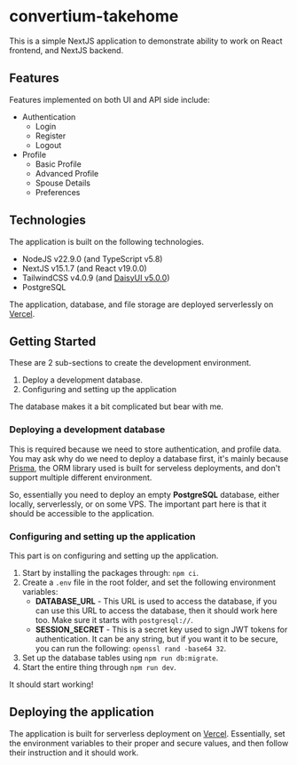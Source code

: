 # convertium-takehome
This is a simple NextJS application to demonstrate ability to work on React frontend, and NextJS backend.

## Features
Features implemented on both UI and API side include:

- Authentication
    - Login
    - Register
    - Logout
- Profile
    - Basic Profile
    - Advanced Profile
    - Spouse Details
    - Preferences

## Technologies
The application is built on the following technologies.

- NodeJS v22.9.0 (and TypeScript v5.8)
- NextJS v15.1.7 (and React v19.0.0)
- TailwindCSS v4.0.9 (and [DaisyUI v5.0.0](https://daisyui.com/))
- PostgreSQL

The application, database, and file storage are deployed serverlessly on [Vercel](https://vercel.com/).

## Getting Started
These are 2 sub-sections to create the development environment.

1. Deploy a development database.
2. Configuring and setting up the application

The database makes it a bit complicated but bear with me.

### Deploying a development database
This is required because we need to store authentication, and profile data. You may ask why do we need to deploy a database first, it's mainly because [Prisma](https://www.prisma.io/), the ORM library used is built for serveless deployments, and don't support multiple different environment.

So, essentially you need to deploy an empty **PostgreSQL** database, either locally, serverlessly, or on some VPS. The important part here is that it should be accessible to the application.

### Configuring and setting up the application
This part is on configuring and setting up the application.

1. Start by installing the packages through: `npm ci`.
2. Create a `.env` file in the root folder, and set the following environment variables:
    - **DATABASE_URL** - This URL is used to access the database, if you can use this URL to access the database, then it should work here too. Make sure it starts with `postgresql://`.
    - **SESSION_SECRET** - This is a secret key used to sign JWT tokens for authentication. It can be any string, but if you want it to be secure, you can run the following: `openssl rand -base64 32`.
3. Set up the database tables using `npm run db:migrate`. 
4. Start the entire thing through `npm run dev`.

It should start working!

## Deploying the application
The application is built for serverless deployment on [Vercel](https://vercel.com/). Essentially, set the environment variables to their proper and secure values, and then follow their instruction and it should work. 